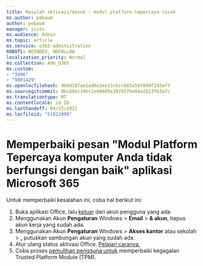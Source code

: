 ```yaml
---
title: Masalah aktivasi/masuk - modul platform tepercaya rusak
ms.author: pebaum
author: pebaum
manager: scotv
ms.audience: Admin
ms.topic: article
ms.service: o365-administration
ROBOTS: NOINDEX, NOFOLLOW
localization_priority: Normal
ms.collection: Adm_O365
ms.custom:
- "3406"
- "9001429"
ms.openlocfilehash: 468d197ae1ad6a3ee13cbcc683a59f0d9f193af7
ms.sourcegitcommit: 8bc60ec34bc1e40685e3976576e04a2623f63a7c
ms.translationtype: MT
ms.contentlocale: id-ID
ms.lasthandoff: 04/15/2021
ms.locfileid: "51822890"
---
```

# <a name="fixing-the-microsoft-365-apps-your-computers-trusted-platform-module-is-not-functioning-properly-message"></a>Memperbaiki pesan "Modul Platform Tepercaya komputer Anda tidak berfungsi dengan baik" aplikasi Microsoft 365

Untuk memperbaiki kesalahan ini, coba hal berikut ini:

1. Buka aplikasi Office, lalu [keluar](https://support.office.com/article/5a20dc11-47e9-4b6f-945d-478cb6d92071) dari akun pengguna yang ada.   
2. Menggunakan Akun **Pengaturan** Windows  >  **Email**  >  **& akun**, hapus akun kerja yang sudah ada. 
3. Menggunakan Akun **Pengaturan** Windows  >  **Akses kantor** atau sekolah  >  **,** putuskan sambungan akun yang sudah ada. 
4. Atur ulang status aktivasi Office. [Pelajari caranya.](https://docs.microsoft.com/office365/troubleshoot/activation/reset-office-365-proplus-activation-state
)
5. Coba proses [pemulihan pengguna untuk](https://docs.microsoft.com/office365/troubleshoot/administration/connection-issue-when-sign-in-office-2016#symptom-2) memperbaiki kegagalan Trusted Platform Module (TPM).